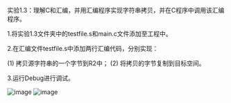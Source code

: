 实验1.3：理解C和汇编，并用汇编程序实现字符串拷贝，并在C程序中调用该汇编程序。

1.将实验1.3文件夹中的testfile.s和main.c文件添加至工程中。

2.在汇编文件testfile.s中添加两行汇编代码，分别实现：

(1) 拷贝源字符串的一个字节到R2中；
(2) 将拷贝的字节复制到目标空间。

3.运行Debug进行调试。

![image](https://github.com/saint-000/Microprocessor-Structure-and-Embedded-System-Design/blob/master/image/13.PNG)
![image](https://github.com/saint-000/Microprocessor-Structure-and-Embedded-System-Design/blob/master/image/16.PNG)
